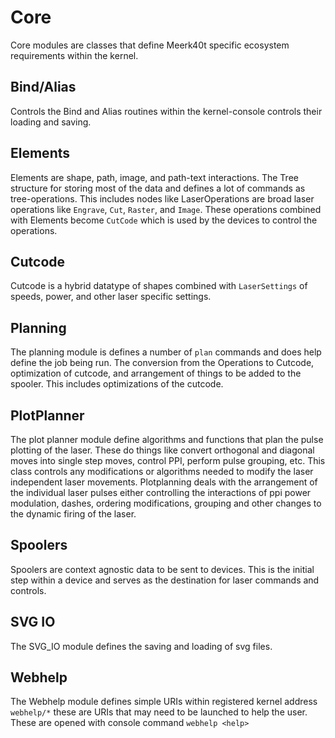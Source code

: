 # Core

Core modules are classes that define Meerk40t specific ecosystem requirements within the kernel.

## Bind/Alias

Controls the Bind and Alias routines within the kernel-console controls their loading and saving.

## Elements

Elements are shape, path, image, and path-text interactions. The Tree structure for storing most of the data and defines
a lot of commands as tree-operations.
This includes nodes like LaserOperations are broad laser operations like `Engrave`, `Cut`, `Raster`, and `Image`. These
operations combined with Elements become `CutCode` which is used by the devices to control the operations.

## Cutcode

Cutcode is a hybrid datatype of shapes combined with `LaserSettings` of speeds, power, and other laser specific
settings.

## Planning

The planning module is defines a number of `plan` commands and does help define the job being run. The conversion from
the Operations to Cutcode, optimization of cutcode, and arrangement of things to be added to the spooler. This includes
optimizations of the cutcode.

## PlotPlanner

The plot planner module define algorithms and functions that plan the pulse plotting of the laser. These do things like
convert orthogonal and diagonal moves into single step moves, control PPI, perform pulse grouping, etc. This class
controls any modifications or algorithms needed to modify the laser independent laser movements. Plotplanning deals with
the arrangement of the individual laser pulses either controlling the interactions of ppi power modulation, dashes,
ordering modifications, grouping and other changes to the dynamic firing of the laser.

## Spoolers

Spoolers are context agnostic data to be sent to devices. This is the initial step within a device and serves as the
destination for laser commands and controls.

## SVG IO

The SVG_IO module defines the saving and loading of svg files.

## Webhelp

The Webhelp module defines simple URIs within registered kernel address `webhelp/*` these are URIs that may need to be
launched to help the user. These are opened with console command `webhelp <help>`
